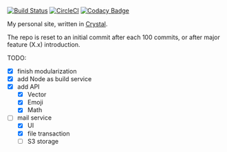 [![Build Status](https://travis-ci.org/ayazhafiz/crystal-ah.svg?branch=master)](https://travis-ci.org/ayazhafiz/crystal-ah)
[![CircleCI](https://circleci.com/gh/ayazhafiz/crystal-ah.svg?style=svg)](https://circleci.com/gh/ayazhafiz/crystal-ah)
[![Codacy Badge](https://api.codacy.com/project/badge/Grade/87cb11d1771047d59063940b71ea3e3d)](https://www.codacy.com/app/ayazhafiz/crystal-ah?utm_source=github.com&utm_medium=referral&utm_content=ayazhafiz/crystal-ah&utm_campaign=badger)

My personal site, written in [Crystal](https://crystal-lang.org).

The repo is reset to an initial commit after each 100 commits, or after major feature (X.x) introduction.

TODO:

* [x] finish modularization
* [x] add Node as build service
* [x] add API
  * [x] Vector
  * [x] Emoji
  * [x] Math
* [ ] mail service
  * [x] UI
  * [x] file transaction
  * [ ] S3 storage
